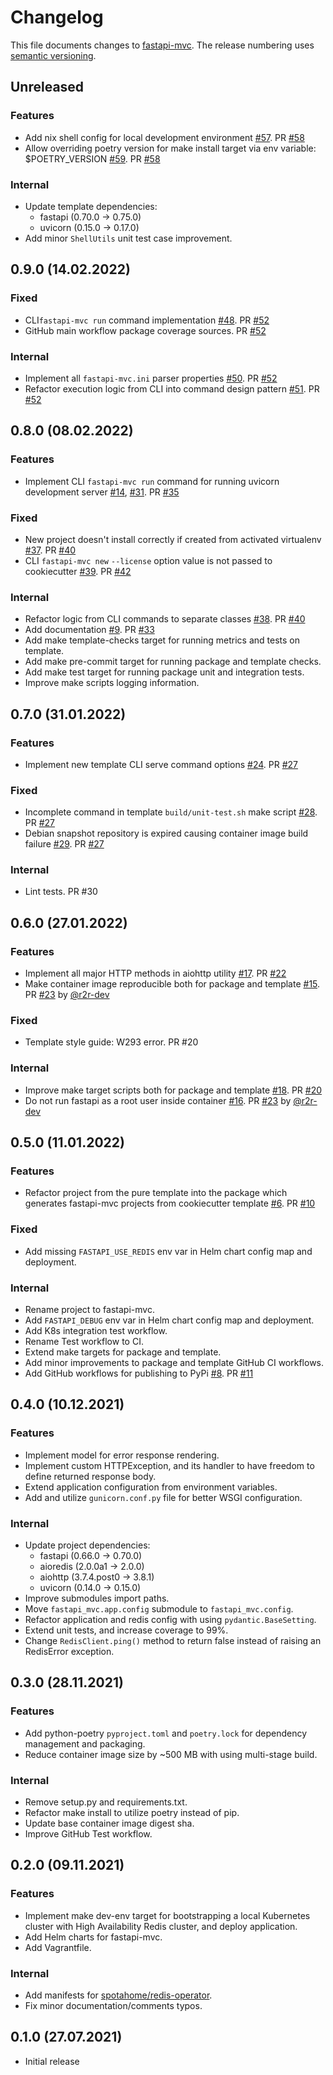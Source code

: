 # Changelog

This file documents changes to [fastapi-mvc](https://github.com/rszamszur/fastapi-mvc). The release numbering uses [semantic versioning](http://semver.org).

## Unreleased

### Features

* Add nix shell config for local development environment [#57](https://github.com/rszamszur/fastapi-mvc/issues/57). PR [#58](https://github.com/rszamszur/fastapi-mvc/pull/58)
* Allow overriding poetry version for make install target via env variable: $POETRY_VERSION [#59](https://github.com/rszamszur/fastapi-mvc/issues/59). PR [#58](https://github.com/rszamszur/fastapi-mvc/pull/58)

### Internal

* Update template dependencies:
  * fastapi (0.70.0 -> 0.75.0)
  * uvicorn (0.15.0 -> 0.17.0)
* Add minor `ShellUtils` unit test case improvement.

## 0.9.0 (14.02.2022)

### Fixed

* CLI`fastapi-mvc run` command implementation [#48](https://github.com/rszamszur/fastapi-mvc/issues/48). PR [#52](https://github.com/rszamszur/fastapi-mvc/pull/52)
* GitHub main workflow package coverage sources. PR [#52](https://github.com/rszamszur/fastapi-mvc/pull/52)

### Internal

* Implement all `fastapi-mvc.ini` parser properties [#50](https://github.com/rszamszur/fastapi-mvc/issues/50). PR [#52](https://github.com/rszamszur/fastapi-mvc/pull/52)
* Refactor execution logic from CLI into command design pattern [#51](https://github.com/rszamszur/fastapi-mvc/issues/51). PR [#52](https://github.com/rszamszur/fastapi-mvc/pull/52)

## 0.8.0 (08.02.2022)

### Features

* Implement CLI `fastapi-mvc run` command for running uvicorn development server [#14](https://github.com/rszamszur/fastapi-mvc/issues/14), [#31](https://github.com/rszamszur/fastapi-mvc/issues/31). PR [#35](https://github.com/rszamszur/fastapi-mvc/pull/35)

### Fixed

* New project doesn't install correctly if created from activated virtualenv [#37](https://github.com/rszamszur/fastapi-mvc/issues/37). PR [#40](https://github.com/rszamszur/fastapi-mvc/pull/40)
* CLI `fastapi-mvc new` `--license` option value is not passed to cookiecutter [#39](https://github.com/rszamszur/fastapi-mvc/issues/39). PR [#42](https://github.com/rszamszur/fastapi-mvc/pull/42)

### Internal

* Refactor logic from CLI commands to separate classes [#38](https://github.com/rszamszur/fastapi-mvc/issues/38). PR [#40](https://github.com/rszamszur/fastapi-mvc/pull/40)
* Add documentation [#9](https://github.com/rszamszur/fastapi-mvc/issues/9). PR [#33](https://github.com/rszamszur/fastapi-mvc/pull/33)
* Add make template-checks target for running metrics and tests on template.
* Add make pre-commit target for running package and template checks.
* Add make test target for running package unit and integration tests.
* Improve make scripts logging information.

## 0.7.0 (31.01.2022)

### Features

* Implement new template CLI serve command options [#24](https://github.com/rszamszur/fastapi-mvc/issues/24). PR [#27](https://github.com/rszamszur/fastapi-mvc/pull/27)

### Fixed

* Incomplete command in template `build/unit-test.sh` make script [#28](https://github.com/rszamszur/fastapi-mvc/issues/28). PR [#27](https://github.com/rszamszur/fastapi-mvc/pull/27)
* Debian snapshot repository is expired causing container image build failure [#29](https://github.com/rszamszur/fastapi-mvc/issues/29). PR [#27](https://github.com/rszamszur/fastapi-mvc/pull/27)

### Internal

* Lint tests. PR #30

## 0.6.0 (27.01.2022)

### Features

* Implement all major HTTP methods in aiohttp utility [#17](https://github.com/rszamszur/fastapi-mvc/issues/17). PR [#22](https://github.com/rszamszur/fastapi-mvc/pull/22)
* Make container image reproducible both for package and template [#15](https://github.com/rszamszur/fastapi-mvc/issues/15). PR [#23](https://github.com/rszamszur/fastapi-mvc/pull/23) by [@r2r-dev](https://github.com/r2r-dev)

### Fixed

* Template style guide: W293 error. PR #20

### Internal

* Improve make target scripts both for package and template [#18](https://github.com/rszamszur/fastapi-mvc/issues/18). PR [#20](https://github.com/rszamszur/fastapi-mvc/pull/20)
* Do not run fastapi as a root user inside container [#16](https://github.com/rszamszur/fastapi-mvc/issues/16). PR [#23](https://github.com/rszamszur/fastapi-mvc/pull/23) by [@r2r-dev](https://github.com/r2r-dev)

## 0.5.0 (11.01.2022)

### Features

* Refactor project from the pure template into the package which generates fastapi-mvc projects from cookiecutter template [#6](https://github.com/rszamszur/fastapi-mvc/issues/6). PR [#10](https://github.com/rszamszur/fastapi-mvc/pull/10)

### Fixed

* Add missing `FASTAPI_USE_REDIS` env var in Helm chart config map and deployment.

### Internal

* Rename project to fastapi-mvc.
* Add `FASTAPI_DEBUG` env var in Helm chart config map and deployment.
* Add K8s integration test workflow.
* Rename Test workflow to CI.
* Extend make targets for package and template.
* Add minor improvements to package and template GitHub CI workflows.
* Add GitHub workflows for publishing to PyPi [#8](https://github.com/rszamszur/fastapi-mvc/issues/8). PR [#11](https://github.com/rszamszur/fastapi-mvc/pull/11)

## 0.4.0 (10.12.2021)

### Features

* Implement model for error response rendering.
* Implement custom HTTPException, and its handler to have freedom to define returned response body.
* Extend application configuration from environment variables.
* Add and utilize `gunicorn.conf.py` file for better WSGI configuration.

### Internal

* Update project dependencies:
  * fastapi (0.66.0 -> 0.70.0)
  * aioredis (2.0.0a1 -> 2.0.0)
  * aiohttp (3.7.4.post0 -> 3.8.1)
  * uvicorn (0.14.0 -> 0.15.0)
* Improve submodules import paths.
* Move `fastapi_mvc.app.config` submodule to `fastapi_mvc.config`.
* Refactor application and redis config with using `pydantic.BaseSetting`.
* Extend unit tests, and increase coverage to 99%.
* Change `RedisClient.ping()` method to return false instead of raising an RedisError exception.

## 0.3.0 (28.11.2021)

### Features

* Add python-poetry `pyproject.toml` and `poetry.lock` for dependency management and packaging.
* Reduce container image size by ~500 MB with using multi-stage build.

### Internal

* Remove setup.py and requirements.txt.
* Refactor make install to utilize poetry instead of pip.
* Update base container image digest sha.
* Improve GitHub Test workflow.

## 0.2.0 (09.11.2021)

### Features

* Implement make dev-env target for bootstrapping a local Kubernetes cluster with High Availability Redis cluster, and deploy application.
* Add Helm charts for fastapi-mvc.
* Add Vagrantfile.

### Internal

* Add manifests for [spotahome/redis-operator](https://github.com/spotahome/redis-operator).
* Fix minor documentation/comments typos.

## 0.1.0 (27.07.2021)

* Initial release

